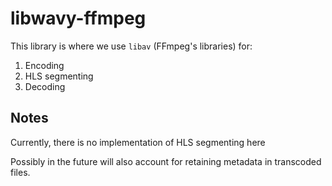 # **libwavy-ffmpeg**

This library is where we use `libav` (FFmpeg's libraries) for:

1. Encoding
2. HLS segmenting
3. Decoding

## Notes

Currently, there is no implementation of HLS segmenting here

Possibly in the future will also account for retaining metadata in transcoded files.
